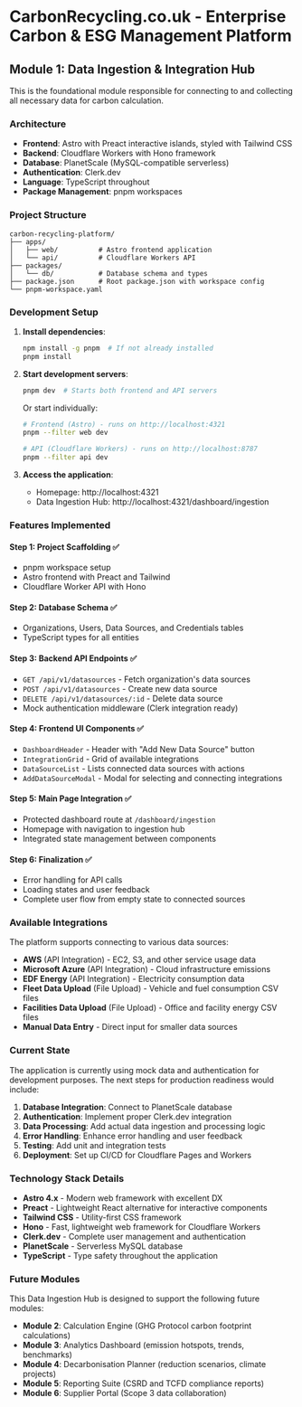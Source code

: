 # CarbonRecycling.co.uk - Enterprise Carbon & ESG Management Platform

## Module 1: Data Ingestion & Integration Hub

This is the foundational module responsible for connecting to and collecting all necessary data for carbon calculation.

### Architecture

- **Frontend**: Astro with Preact interactive islands, styled with Tailwind CSS
- **Backend**: Cloudflare Workers with Hono framework
- **Database**: PlanetScale (MySQL-compatible serverless)
- **Authentication**: Clerk.dev
- **Language**: TypeScript throughout
- **Package Management**: pnpm workspaces

### Project Structure

```
carbon-recycling-platform/
├── apps/
│   ├── web/          # Astro frontend application
│   └── api/          # Cloudflare Workers API
├── packages/
│   └── db/           # Database schema and types
├── package.json      # Root package.json with workspace config
└── pnpm-workspace.yaml
```

### Development Setup

1. **Install dependencies**:
   ```bash
   npm install -g pnpm  # If not already installed
   pnpm install
   ```

2. **Start development servers**:
   ```bash
   pnpm dev  # Starts both frontend and API servers
   ```

   Or start individually:
   ```bash
   # Frontend (Astro) - runs on http://localhost:4321
   pnpm --filter web dev
   
   # API (Cloudflare Workers) - runs on http://localhost:8787
   pnpm --filter api dev
   ```

3. **Access the application**:
   - Homepage: http://localhost:4321
   - Data Ingestion Hub: http://localhost:4321/dashboard/ingestion

### Features Implemented

#### Step 1: Project Scaffolding ✅
- pnpm workspace setup
- Astro frontend with Preact and Tailwind
- Cloudflare Worker API with Hono

#### Step 2: Database Schema ✅
- Organizations, Users, Data Sources, and Credentials tables
- TypeScript types for all entities

#### Step 3: Backend API Endpoints ✅
- `GET /api/v1/datasources` - Fetch organization's data sources
- `POST /api/v1/datasources` - Create new data source
- `DELETE /api/v1/datasources/:id` - Delete data source
- Mock authentication middleware (Clerk integration ready)

#### Step 4: Frontend UI Components ✅
- `DashboardHeader` - Header with "Add New Data Source" button
- `IntegrationGrid` - Grid of available integrations
- `DataSourceList` - Lists connected data sources with actions
- `AddDataSourceModal` - Modal for selecting and connecting integrations

#### Step 5: Main Page Integration ✅
- Protected dashboard route at `/dashboard/ingestion`
- Homepage with navigation to ingestion hub
- Integrated state management between components

#### Step 6: Finalization ✅
- Error handling for API calls
- Loading states and user feedback
- Complete user flow from empty state to connected sources

### Available Integrations

The platform supports connecting to various data sources:

- **AWS** (API Integration) - EC2, S3, and other service usage data
- **Microsoft Azure** (API Integration) - Cloud infrastructure emissions
- **EDF Energy** (API Integration) - Electricity consumption data
- **Fleet Data Upload** (File Upload) - Vehicle and fuel consumption CSV files
- **Facilities Data Upload** (File Upload) - Office and facility energy CSV files
- **Manual Data Entry** - Direct input for smaller data sources

### Current State

The application is currently using mock data and authentication for development purposes. The next steps for production readiness would include:

1. **Database Integration**: Connect to PlanetScale database
2. **Authentication**: Implement proper Clerk.dev integration
3. **Data Processing**: Add actual data ingestion and processing logic
4. **Error Handling**: Enhance error handling and user feedback
5. **Testing**: Add unit and integration tests
6. **Deployment**: Set up CI/CD for Cloudflare Pages and Workers

### Technology Stack Details

- **Astro 4.x** - Modern web framework with excellent DX
- **Preact** - Lightweight React alternative for interactive components
- **Tailwind CSS** - Utility-first CSS framework
- **Hono** - Fast, lightweight web framework for Cloudflare Workers
- **Clerk.dev** - Complete user management and authentication
- **PlanetScale** - Serverless MySQL database
- **TypeScript** - Type safety throughout the application

### Future Modules

This Data Ingestion Hub is designed to support the following future modules:

- **Module 2**: Calculation Engine (GHG Protocol carbon footprint calculations)
- **Module 3**: Analytics Dashboard (emission hotspots, trends, benchmarks)
- **Module 4**: Decarbonisation Planner (reduction scenarios, climate projects)
- **Module 5**: Reporting Suite (CSRD and TCFD compliance reports)
- **Module 6**: Supplier Portal (Scope 3 data collaboration)